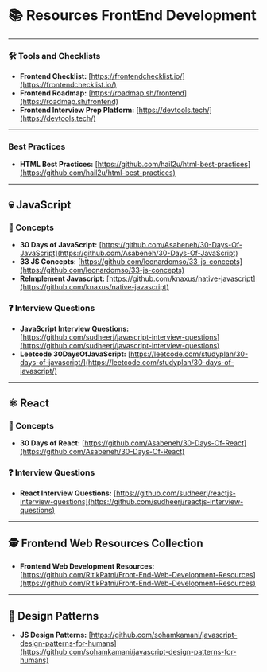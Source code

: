 # 📚 Resources FrontEnd Development

---

### 🛠️ Tools and Checklists
- **Frontend Checklist:** [https://frontendchecklist.io/](https://frontendchecklist.io/)
- **Frontend Roadmap:** [https://roadmap.sh/frontend](https://roadmap.sh/frontend)
- **Frontend Interview Prep Platform:** [https://devtools.tech/](https://devtools.tech/)

---

### Best Practices
- **HTML Best Practices:** [https://github.com/hail2u/html-best-practices](https://github.com/hail2u/html-best-practices)

---

## 💀 JavaScript 

### 🧠 Concepts

- **30 Days of JavaScript:** [https://github.com/Asabeneh/30-Days-Of-JavaScript](https://github.com/Asabeneh/30-Days-Of-JavaScript)
- **33 JS Concepts:** [https://github.com/leonardomso/33-js-concepts](https://github.com/leonardomso/33-js-concepts)
- **ReImplement Javascript:** [https://github.com/knaxus/native-javascript](https://github.com/knaxus/native-javascript)

### ❓ Interview Questions

- **JavaScript Interview Questions:** [https://github.com/sudheerj/javascript-interview-questions](https://github.com/sudheerj/javascript-interview-questions)
- **Leetcode 30DaysOfJavaScript:** [https://leetcode.com/studyplan/30-days-of-javascript/](https://leetcode.com/studyplan/30-days-of-javascript/)

---

## ⚛️ React 

### 🧠 Concepts

- **30 Days of React:** [https://github.com/Asabeneh/30-Days-Of-React](https://github.com/Asabeneh/30-Days-Of-React)

### ❓ Interview Questions
- **React Interview Questions:** [https://github.com/sudheerj/reactjs-interview-questions](https://github.com/sudheerj/reactjs-interview-questions)

---

## 🕵️ Frontend Web Resources Collection

- **Frontend Web Development Resources:** [https://github.com/RitikPatni/Front-End-Web-Development-Resources](https://github.com/RitikPatni/Front-End-Web-Development-Resources)

---

## 🎨 Design Patterns

- **JS Design Patterns:** [https://github.com/sohamkamani/javascript-design-patterns-for-humans](https://github.com/sohamkamani/javascript-design-patterns-for-humans)

